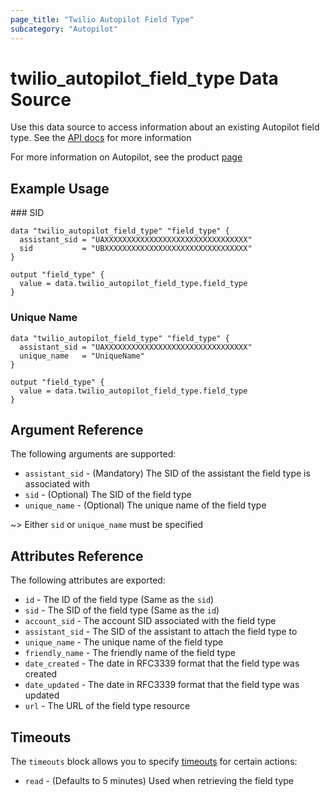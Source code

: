 ```yaml
---
page_title: "Twilio Autopilot Field Type"
subcategory: "Autopilot"
---
```


# twilio_autopilot_field_type Data Source

Use this data source to access information about an existing Autopilot field type. See the [API docs](https://www.twilio.com/docs/autopilot/api/field-type) for more information

For more information on Autopilot, see the product [page](https://www.twilio.com/autopilot)

## Example Usage

### SID

```hcl
data "twilio_autopilot_field_type" "field_type" {
  assistant_sid = "UAXXXXXXXXXXXXXXXXXXXXXXXXXXXXXXXX"
  sid           = "UBXXXXXXXXXXXXXXXXXXXXXXXXXXXXXXXX"
}

output "field_type" {
  value = data.twilio_autopilot_field_type.field_type
}
```

### Unique Name

```hcl
data "twilio_autopilot_field_type" "field_type" {
  assistant_sid = "UAXXXXXXXXXXXXXXXXXXXXXXXXXXXXXXXX"
  unique_name   = "UniqueName"
}

output "field_type" {
  value = data.twilio_autopilot_field_type.field_type
}
```

## Argument Reference

The following arguments are supported:

- `assistant_sid` - (Mandatory) The SID of the assistant the field type is associated with
- `sid` - (Optional) The SID of the field type
- `unique_name` - (Optional) The unique name of the field type

~> Either `sid` or `unique_name` must be specified

## Attributes Reference

The following attributes are exported:

- `id` - The ID of the field type (Same as the `sid`)
- `sid` - The SID of the field type (Same as the `id`)
- `account_sid` - The account SID associated with the field type
- `assistant_sid` - The SID of the assistant to attach the field type to
- `unique_name` - The unique name of the field type
- `friendly_name` - The friendly name of the field type
- `date_created` - The date in RFC3339 format that the field type was created
- `date_updated` - The date in RFC3339 format that the field type was updated
- `url` - The URL of the field type resource

## Timeouts

The `timeouts` block allows you to specify [timeouts](https://www.terraform.io/docs/configuration/resources.html#timeouts) for certain actions:

- `read` - (Defaults to 5 minutes) Used when retrieving the field type
